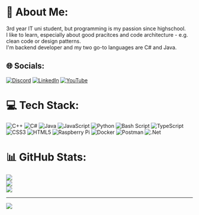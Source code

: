 # 💫 About Me:
3rd year IT uni student, but programming is my passion since highschool. <br>I like to learn, especially about good pracitces and code architecture - e.g. clean code or design patterns.    <br>I'm backend developer and my two go-to languages are C# and Java.


## 🌐 Socials:
[![Discord](https://img.shields.io/badge/Discord-%237289DA.svg?logo=discord&logoColor=white)](https://discord.gg/https://discordapp.com/users/456193142983491594) [![LinkedIn](https://img.shields.io/badge/LinkedIn-%230077B5.svg?logo=linkedin&logoColor=white)](https://linkedin.com/in/https://www.linkedin.com/in/michal-pawilojc/) [![YouTube](https://img.shields.io/badge/YouTube-%23FF0000.svg?logo=YouTube&logoColor=white)](https://youtube.com/@https://www.youtube.com/@billy.d3v) 

# 💻 Tech Stack:
![C++](https://img.shields.io/badge/c++-%2300599C.svg?style=for-the-badge&logo=c%2B%2B&logoColor=white) ![C#](https://img.shields.io/badge/c%23-%23239120.svg?style=for-the-badge&logo=csharp&logoColor=white) ![Java](https://img.shields.io/badge/java-%23ED8B00.svg?style=for-the-badge&logo=openjdk&logoColor=white) ![JavaScript](https://img.shields.io/badge/javascript-%23323330.svg?style=for-the-badge&logo=javascript&logoColor=%23F7DF1E) ![Python](https://img.shields.io/badge/python-3670A0?style=for-the-badge&logo=python&logoColor=ffdd54) ![Bash Script](https://img.shields.io/badge/bash_script-%23121011.svg?style=for-the-badge&logo=gnu-bash&logoColor=white) ![TypeScript](https://img.shields.io/badge/typescript-%23007ACC.svg?style=for-the-badge&logo=typescript&logoColor=white) ![CSS3](https://img.shields.io/badge/css3-%231572B6.svg?style=for-the-badge&logo=css3&logoColor=white) ![HTML5](https://img.shields.io/badge/html5-%23E34F26.svg?style=for-the-badge&logo=html5&logoColor=white) ![Raspberry Pi](https://img.shields.io/badge/-Raspberry_Pi-C51A4A?style=for-the-badge&logo=Raspberry-Pi) ![Docker](https://img.shields.io/badge/docker-%230db7ed.svg?style=for-the-badge&logo=docker&logoColor=white) ![Postman](https://img.shields.io/badge/Postman-FF6C37?style=for-the-badge&logo=postman&logoColor=white) ![.Net](https://img.shields.io/badge/.NET-5C2D91?style=for-the-badge&logo=.net&logoColor=white)
# 📊 GitHub Stats:
![](https://github-readme-stats.vercel.app/api?username=Billypl&theme=shadow_red&hide_border=false&include_all_commits=true&count_private=false)<br/>
![](https://github-readme-streak-stats.herokuapp.com/?user=Billypl&theme=shadow_red&hide_border=false)<br/>
![](https://github-readme-stats.vercel.app/api/top-langs/?username=Billypl&theme=shadow_red&hide_border=false&include_all_commits=true&count_private=false&layout=compact)

---
[![](https://visitcount.itsvg.in/api?id=Billypl&icon=1&color=4)](https://visitcount.itsvg.in)

<!-- Proudly created with GPRM ( https://gprm.itsvg.in ) -->
